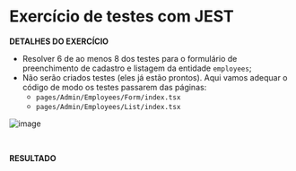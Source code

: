# Exercício de testes com JEST

**DETALHES DO EXERCÍCIO**
- Resolver 6 de ao menos 8 dos testes para o formulário de preenchimento de cadastro e listagem da entidade `employees`;
- Não serão criados testes (eles já estão prontos). Aqui vamos adequar o código de modo os testes passarem das páginas:
  - `pages/Admin/Employees/Form/index.tsx`
  - `pages/Admin/Employees/List/index.tsx`

![image](https://github.com/guiosouza/bds10/assets/78989152/30771aa5-9162-4f0f-8b19-f3240d39cb91)


<br>

**RESULTADO**
